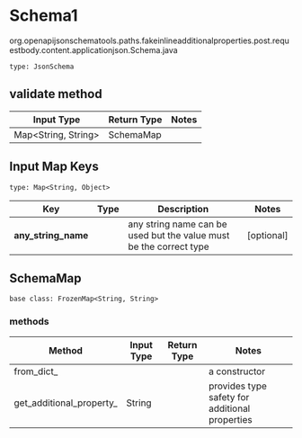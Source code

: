 # Schema1
org.openapijsonschematools.paths.fakeinlineadditionalproperties.post.requestbody.content.applicationjson.Schema.java
```
type: JsonSchema
```

## validate method
| Input Type | Return Type | Notes |
| ---------- | ----------- | ----- |
| Map<String, String> | SchemaMap | |

## Input Map Keys
```
type: Map<String, Object>
```
Key | Type |  Description | Notes
------------ | ------------- | ------------- | -------------
**any_string_name** |  | any string name can be used but the value must be the correct type | [optional]

## SchemaMap
```
base class: FrozenMap<String, String>

```

### methods
Method | Input Type | Return Type | Notes
------ | ---------- | ----------- | ------
from_dict_ |  |  | a constructor
get_additional_property_ | String |  | provides type safety for additional properties
